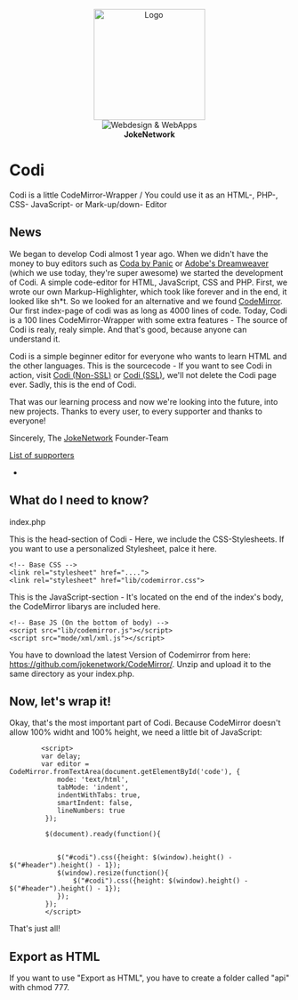 <p align="center"><img src="http://jokenetwork.de/img/logo.svg" alt="Logo" height="200px"><br><img src="http://cl.ly/image/061l3E2a2A2k/jkntwrk.png" alt="Webdesign &amp; WebApps"><br><b>JokeNetwork</b></p>

Codi
==============

Codi is a little CodeMirror-Wrapper / You could use it as an HTML-, PHP-, CSS- JavaScript- or Mark-up/down- Editor

News
--------------

We began to develop Codi almost 1 year ago. 
When we didn't have the money to buy editors such as [Coda by Panic](http://www.panic.com/coda/) or [Adobe's Dreamweaver](http://www.adobe.com/de/products/dreamweaver.html) (which we use today, they're super awesome) we started the development of Codi. A simple code-editor for HTML, JavaScript, CSS and PHP. 
First, we wrote our own Markup-Highlighter, which took like forever and in the end, it looked like sh*t. So we looked for an alternative and we found [CodeMirror](https://github.com/jokenetwork/CodeMirror/).
Our first index-page of codi was as long as 4000 lines of code. Today, Codi is a 100 lines CodeMirror-Wrapper with some extra features - The source of Codi is realy, realy simple. And that's good, because anyone can understand it.

Codi is a simple beginner editor for everyone who wants to learn HTML and the other languages.
This is the sourcecode - If you want to see Codi in action, visit [Codi (Non-SSL)](http://codi.jokenetwork.de) or [Codi (SSL)](https://jokenetwork.de/codi/), we'll not delete the Codi page ever.
Sadly, this is the end of Codi.

That was our learning process and now we're looking into the future, into new projects. Thanks to every user, to every supporter and thanks to everyone!

Sincerely,
The [JokeNetwork](https://jokenetwork.de/ref/codi-git) Founder-Team


[List of supporters](http://cldsi.de/1iR1lmX)

-


What do I need to know?
--------------

index.php

This is the head-section of Codi - Here, we include the CSS-Stylesheets. If you want to use a personalized Stylesheet, palce it here.

    <!-- Base CSS --> 
    <link rel="stylesheet" href="....">
    <link rel="stylesheet" href="lib/codemirror.css">
    
This is the JavaScript-section -  It's located on the end of the index's body, the CodeMirror libarys are included here.

    <!-- Base JS (On the bottom of body) -->
    <script src="lib/codemirror.js"></script>
    <script src="mode/xml/xml.js"></script>

You have to download the latest Version of Codemirror from here: https://github.com/jokenetwork/CodeMirror/.
Unzip and upload it to the same directory as your index.php.

Now, let's wrap it!
--------------
Okay, that's the most important part of Codi. Because CodeMirror doesn't allow 100% widht and 100% height, we need a little bit of JavaScript:

            <script>
    		var delay; 
			var editor = CodeMirror.fromTextArea(document.getElementById('code'), {
				mode: 'text/html',
				tabMode: 'indent',
				indentWithTabs: true,
				smartIndent: false,
				lineNumbers: true
			 });
			
			 $(document).ready(function(){
			
				
				$("#codi").css({height: $(window).height() - $("#header").height() - 1});
				$(window).resize(function(){
					$("#codi").css({height: $(window).height() - $("#header").height() - 1});
				});
			 });
		     </script>

That's just all!

Export as HTML
--------------

If you want to use "Export as HTML", you have to create a folder called "api" with chmod 777.

